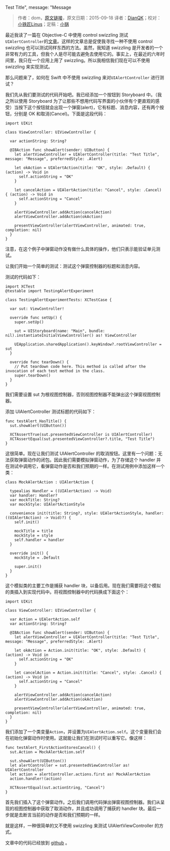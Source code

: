 Test Title", message: "Message

> 作者：dom，[原文链接](http://swiftandpainless.com/how-to-test-uialertcontroller-in-swift/)，原文日期：2015-09-18
> 译者：[DianQK](undefined)；校对：[小铁匠Linus](http://weibo.com/linusling)；定稿：[小锅](http://www.swiftyper.com/)
  








最近我读了一篇在 Objective-C 中使用 control swizzling 测试`UIAlertController`的[文章](http://qualitycoding.org/testing-uialertcontrollers/)。这样的文章总是促使我寻找一种不使用 control swizzling 也可以测试同样东西的方法。虽然，我知道 swizzling 是开发者的一个非常有力的工具，但我个人是尽可能去避免去使用它的。事实上，在最近的六年时间里，我只在一个应用上用了 swizzling。所以我相信我们现在可以不使用 swizzling 来实现测试。

那么问题来了，如何在 Swift 中不使用 swizzling 来对`UIAlertController` 进行测试？



我们先从我们要测试的代码开始吧。我已经添加一个按钮到 Storyboard 中。（我之所以使用 Storyboard 为了让那些不想用代码写界面的小伙伴有个更直观的感受）当按下这个按钮就会出现一个弹窗(alert)，它有标题、消息内容，还有两个按钮，分别是 OK 和取消(Cancel)。下面是这段代码：   

    
    import UIKit
    
    class ViewController: UIViewController {
      
      var actionString: String?
      
      @IBAction func showAlert(sender: UIButton) {
        let alertViewController = UIAlertController(title: "Test Title", message: "Message", preferredStyle: .Alert)
        
        let okAction = UIAlertAction(title: "OK", style: .Default) { (action) -> Void in
          self.actionString = "OK"
        }
        
        let cancelAction = UIAlertAction(title: "Cancel", style: .Cancel) { (action) -> Void in
          self.actionString = "Cancel"
        }
        
        alertViewController.addAction(cancelAction)
        alertViewController.addAction(okAction)
        
        presentViewController(alertViewController, animated: true, completion: nil)
      }
    }

注意，在这个例子中弹窗动作没有做什么具体的操作，他们只表示能验证单元测试。

让我们开始一个简单的测试：测试这个弹窗控制器的标题和消息内容。

测试的代码如下：

    
    import XCTest
    @testable import TestingAlertExperiment
    
    class TestingAlertExperimentTests: XCTestCase {
      
      var sut: ViewController!
      
      override func setUp() {
        super.setUp()
      
        sut = UIStoryboard(name: "Main", bundle: nil).instantiateInitialViewController() as! ViewController
        
        UIApplication.sharedApplication().keyWindow?.rootViewController = sut
      }
      
      override func tearDown() {
        // Put teardown code here. This method is called after the invocation of each test method in the class.
        super.tearDown()
      }
    }    

我们需要设置 sut 为根视图控制器，否则视图控制器不能弹出这个弹窗视图控制器。

添加 UIAlertController 测试标题的代码如下：

    
    func testAlert_HasTitle() {
      sut.showAlert(UIButton())
        
      XCTAssertTrue(sut.presentedViewController is UIAlertController)
      XCTAssertEqual(sut.presentedViewController?.title, "Test Title")
    }   

这很简单。现在让我们测试 UIAlertController 的取消按钮。这里有一个问题：无法获取弹窗动作的闭包。因此我们需要模拟弹窗动作，为了存储这个 handler 并在测试中调用它，看弹窗动作是否和我们预期的一样。在测试用例中添加这样一个类：

    
    class MockAlertAction : UIAlertAction {
      
      typealias Handler = ((UIAlertAction) -> Void)
      var handler: Handler?
      var mockTitle: String?
      var mockStyle: UIAlertActionStyle
      
      convenience init(title: String?, style: UIAlertActionStyle, handler: ((UIAlertAction) -> Void)?) {
        self.init()
        
        mockTitle = title
        mockStyle = style
        self.handler = handler
      }
      
      override init() {
        mockStyle = .Default
        
        super.init()
      }
    }

这个模拟类的主要工作是捕获 handler 块，以备后用。现在我们需要将这个模拟的类插入到实现代码中。将视图控制器中的代码换成下面这个：   

    
    import UIKit
    
    class ViewController: UIViewController {
      
      var Action = UIAlertAction.self
      var actionString: String?
      
      @IBAction func showAlert(sender: UIButton) {
        let alertViewController = UIAlertController(title: "Test Title", message: "Message", preferredStyle: .Alert)
        
        let okAction = Action.init(title: "OK", style: .Default) { (action) -> Void in
          self.actionString = "OK"
        }
        
        let cancelAction = Action.init(title: "Cancel", style: .Cancel) { (action) -> Void in
          self.actionString = "Cancel"
        }
        
        alertViewController.addAction(cancelAction)
        alertViewController.addAction(okAction)
        
        presentViewController(alertViewController, animated: true, completion: nil)
      }
    }   

我们添加了一个类变量`Action`，并设置为`UIAlertAction.self`。这个变量我们会在初始化弹窗动作时使用。这就能让我们在测试时可以重写它。像这样：

    
    func testAlert_FirstActionStoresCancel() {
      sut.Action = MockAlertAction.self
      
      sut.showAlert(UIButton())
      let alertController = sut.presentedViewController as! UIAlertController
      let action = alertController.actions.first as! MockAlertAction
      action.handler!(action)
      
      XCTAssertEqual(sut.actionString, "Cancel")
    }

首先我们插入了这个弹窗动作。之后我们调用代码弹出弹窗视图控制器。我们从呈现的视图控制器中获取了取消动作，并且成功调用了捕获的 handler 块。最后一步就是去断言当前的动作是否和我们预期的一样。

就是这样，一种很简单的又不使用 swizzling 来测试 UIAlertViewController 的方式。

文章中的代码已经放到 [github](https://github.com/dasdom/TestingAlertExperiment) 。 